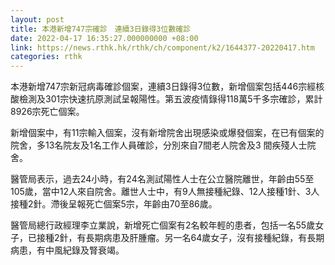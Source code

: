 ```yaml
---
layout: post
title: 本港新增747宗確診　連續3日錄得3位數確診
date: 2022-04-17 16:35:27.000000000 +08:00
link: https://news.rthk.hk/rthk/ch/component/k2/1644377-20220417.htm
categories: rthk
---
```


本港新增747宗新冠病毒確診個案，連續3日錄得3位數，新增個案包括446宗經核酸檢測及301宗快速抗原測試呈報陽性。第五波疫情錄得118萬5千多宗確診，累計8926宗死亡個案。

新增個案中，有11宗輸入個案，沒有新增院舍出現感染或爆發個案，在已有個案的院舍，多13名院友及1名工作人員確診，分別來自7間老人院舍及3 間疾殘人士院舍。

醫管局表示，過去24小時，有24名測試陽性人士在公立醫院離世，年齡由55至105歲，當中12人來自院舍。離世人士中，有9人無接種紀錄、12人接種1針、3人接種2針。滯後呈報死亡個案5宗，年齡由70至86歲。

醫管局總行政經理李立業說，新增死亡個案有2名較年輕的患者，包括一名55歲女子，已接種2針，有長期病患及肝腫瘤。另一名64歲女子，沒有接種紀錄，有長期病患，有中風紀錄及腎衰竭。
